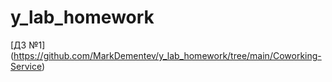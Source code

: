 # y_lab_homework
[ДЗ №1] (https://github.com/MarkDementev/y_lab_homework/tree/main/Coworking-Service)
